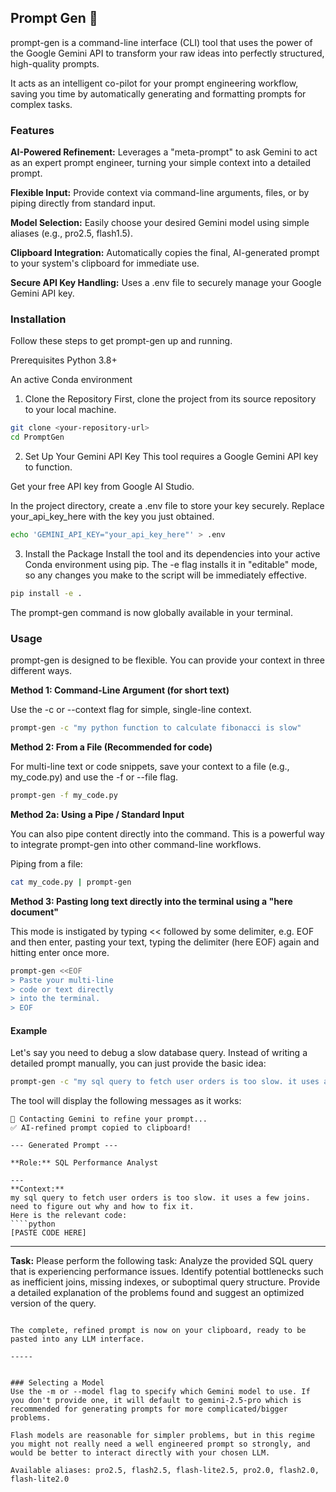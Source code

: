 ## Prompt Gen 🤖

prompt-gen is a command-line interface (CLI) tool that uses the power of the Google Gemini API to transform your raw ideas into perfectly structured, high-quality prompts.

It acts as an intelligent co-pilot for your prompt engineering workflow, saving you time by automatically generating and formatting prompts for complex tasks.

### Features
**AI-Powered Refinement:** Leverages a "meta-prompt" to ask Gemini to act as an expert prompt engineer, turning your simple context into a detailed prompt.

**Flexible Input:** Provide context via command-line arguments, files, or by piping directly from standard input.

**Model Selection:** Easily choose your desired Gemini model using simple aliases (e.g., pro2.5, flash1.5).

**Clipboard Integration:** Automatically copies the final, AI-generated prompt to your system's clipboard for immediate use.

**Secure API Key Handling:** Uses a .env file to securely manage your Google Gemini API key.

### Installation
Follow these steps to get prompt-gen up and running.

Prerequisites
Python 3.8+

An active Conda environment

1. Clone the Repository
First, clone the project from its source repository to your local machine.

```bash
git clone <your-repository-url>
cd PromptGen
```

2. Set Up Your Gemini API Key
This tool requires a Google Gemini API key to function.

Get your free API key from Google AI Studio.

In the project directory, create a .env file to store your key securely. Replace your_api_key_here with the key you just obtained.

```bash
echo 'GEMINI_API_KEY="your_api_key_here"' > .env
```

3. Install the Package
Install the tool and its dependencies into your active Conda environment using pip. The -e flag installs it in "editable" mode, so any changes you make to the script will be immediately effective.

```bash
pip install -e .
```

The prompt-gen command is now globally available in your terminal.

### Usage
prompt-gen is designed to be flexible. You can provide your context in three different ways.

**Method 1: Command-Line Argument (for short text)**

Use the -c or --context flag for simple, single-line context.

```bash
prompt-gen -c "my python function to calculate fibonacci is slow"
```

**Method 2: From a File (Recommended for code)**

For multi-line text or code snippets, save your context to a file (e.g., my_code.py) and use the -f or --file flag.

```bash
prompt-gen -f my_code.py
```

**Method 2a: Using a Pipe / Standard Input**

You can also pipe content directly into the command. This is a powerful way to integrate prompt-gen into other command-line workflows.

Piping from a file:

```bash
cat my_code.py | prompt-gen
```

**Method 3: Pasting long text directly into the terminal using a "here document"** 

This mode is instigated by typing << followed by some delimiter, e.g. EOF and then enter, pasting your text, typing the delimiter (here EOF) again and hitting enter once more.
```bash
prompt-gen <<EOF
> Paste your multi-line
> code or text directly
> into the terminal.
> EOF
```

#### Example

Let's say you need to debug a slow database query. Instead of writing a detailed prompt manually, you can just provide the basic idea:

```bash
prompt-gen -c "my sql query to fetch user orders is too slow. it uses a few joins. need to figure out why and how to fix it."
```

The tool will display the following messages as it works:

```
🧠 Contacting Gemini to refine your prompt...
✅ AI-refined prompt copied to clipboard!

--- Generated Prompt ---

**Role:** SQL Performance Analyst

---
**Context:**
my sql query to fetch user orders is too slow. it uses a few joins. need to figure out why and how to fix it.
Here is the relevant code:
````python
[PASTE CODE HERE]
```

---
**Task:**
Please perform the following task: Analyze the provided SQL query that is experiencing performance issues. Identify potential bottlenecks such as inefficient joins, missing indexes, or suboptimal query structure. Provide a detailed explanation of the problems found and suggest an optimized version of the query.
```

The complete, refined prompt is now on your clipboard, ready to be pasted into any LLM interface.

-----


### Selecting a Model
Use the -m or --model flag to specify which Gemini model to use. If you don't provide one, it will default to gemini-2.5-pro which is recommended for generating prompts for more complicated/bigger problems. 

Flash models are reasonable for simpler problems, but in this regime you might not really need a well engineered prompt so strongly, and would be better to interact directly with your chosen LLM.

Available aliases: pro2.5, flash2.5, flash-lite2.5, pro2.0, flash2.0, flash-lite2.0